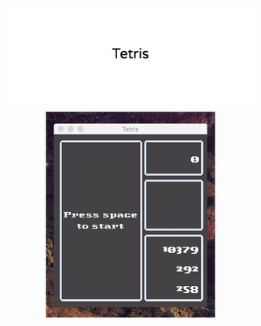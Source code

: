 <p align="center"><img src="./banner.png" /></p>

<p align="center"><img src="./gameplay.gif" /></p>
